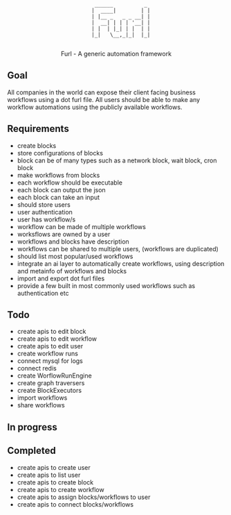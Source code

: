 <div align="center">

```
    ______          _ 
   |  ____|        | |
   | |__ _   _ _ __| |
   |  __| | | | '__| |
   | |  | |_| | |  | |
   |_|   \__,_|_|  |_|
 
```
</div>
                    
<div align="center">
Furl - A generic automation framework
</div>


Goal
--------------------------
All companies in the world can expose their client facing business workflows using a dot furl file. All users should be able to make any workflow automations using the publicly available workflows.

Requirements
--------------------------

*  create blocks
*  store configurations of blocks
*  block can be of many types such as a network block, wait block, cron block
*  make workflows from blocks
*  each workflow should be executable
*  each block can output the json
*  each block can take an input
*  should store users
*  user authentication
*  user has workflow/s
*  workflow can be made of multiple workflows
*  worksflows are owned by a user
*  workflows and blocks have description
*  workflows can be shared to multiple users, (workflows are duplicated)
*  should list most popular/used workflows 
*  integrate an ai layer to automatically create workflows, using description and metainfo of workflows and blocks
*  import and export dot furl files
*  provide a few built in most commonly used workflows such as authentication etc 


Todo
--------------------------
* create apis to edit block
* create apis to edit workflow
* create apis to edit user
* create workflow runs
* connect mysql for logs
* connect redis
* create WorflowRunEngine
* create graph traversers
* create BlockExecutors
* import workflows
* share workflows


In progress
--------------------------


Completed
--------------------------
* create apis to create user
* create apis to list user
* create apis to create block
* create apis to create workflow
* create apis to assign blocks/workflows to user
* create apis to connect blocks/workflows

